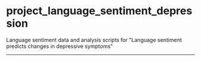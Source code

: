# project_language_sentiment_depression
Language sentiment data and analysis scripts for "Language sentiment predicts changes in depressive symptoms"

---------------

